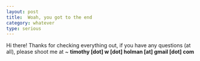 ```yaml
---
layout: post
title:  Woah, you got to the end
category: whatever
type: serious
---
```


Hi there! Thanks for checking everything out, if you have any questions (at all), please shoot me at ~ **timothy [dot] w [dot] holman [at] gmail [dot] com**

